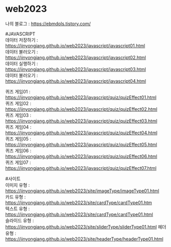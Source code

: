 # web2023

나의 블로그 : https://ebmdols.tistory.com/

#JAVASCRIPT  
데이터 저장하기 : https://jinyongjang.github.io/web2023/javascript/javascript01.html  
데이터 불러오기 : https://jinyongjang.github.io/web2023/javascript/javascript02.html  
데이터 실행하기 : https://jinyongjang.github.io/web2023/javascript/javascript03.html  
데이터 불러오기 : https://jinyongjang.github.io/web2023/javascript/javascript04.html

퀴즈 게임01 : https://jinyongjang.github.io/web2023/javascript/quiz/quizEffect01.html  
퀴즈 게임02 : https://jinyongjang.github.io/web2023/javascript/quiz/quizEffect02.html  
퀴즈 게임03 : https://jinyongjang.github.io/web2023/javascript/quiz/quizEffect03.html  
퀴즈 게임04 : https://jinyongjang.github.io/web2023/javascript/quiz/quizEffect04.html  
퀴즈 게임05 : https://jinyongjang.github.io/web2023/javascript/quiz/quizEffect05.html  
퀴즈 게임06 : https://jinyongjang.github.io/web2023/javascript/quiz/quizEffect06.html  
퀴즈 게임07 : https://jinyongjang.github.io/web2023/javascript/quiz/quizEffect07.html

#사이트  
이미지 유형 : https://jinyongjang.github.io/web2023/site/imageType/imageType01.html  
카드 유형 : https://jinyongjang.github.io/web2023/site/cardType/cardType01.htm  
텍스트 유형 : https://jinyongjang.github.io/web2023/site/cardType/cardType01.html  
슬라이드 유형 : https://jinyongjang.github.io/web2023/site/sliderType/sliderType01.html
헤더 유형 : https://jinyongjang.github.io/web2023/site/headerType/headerType01.html
